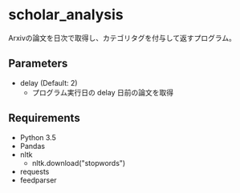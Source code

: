 # scholar_analysis
Arxivの論文を日次で取得し、カテゴリタグを付与して返すプログラム。

## Parameters
- delay (Default: 2)
  - プログラム実行日の delay 日前の論文を取得

## Requirements
- Python 3.5
- Pandas
- nltk
  - nltk.download("stopwords")
- requests
- feedparser
